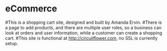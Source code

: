 # eCommerce
#This is a shopping cart site, designed and built by Amanda Ervin.
#There is a page to add products, and there are multiple user roles, so a business can look at orders and user information, while a customer can create a shopping cart.
#This site is functional at http://circuitflower.com, no SSL is currently setup.
